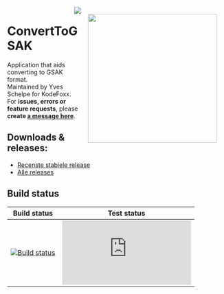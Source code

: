 <img align="right" style="margin: 16px;" width="300" src="https://image.ibb.co/nxA5TR/kodefoxx_colors_projects_yvesschelpecontact.png"/>
<img align="right" src="https://ci.appveyor.com/api/projects/status/j1127clj369e516o/branch/master?svg=true" />

# ConvertToGSAK
Application that aids converting to GSAK format. <br/>Maintained by Yves Schelpe for KodeFoxx. For **issues, errors or feature requests**, please **create <a href="https://github.com/KodeFoxx-Projects/ConvertToGSAK/issues/new">a message here</a>**.

## Downloads & releases: 
  - [Recenste stabiele release](https://github.com/KodeFoxx-Projects/ConvertToGSAK/releases/latest)
  - [Alle releases](https://github.com/KodeFoxx-Projects/ConvertToGSAK/releases/)

## Build status
Build status | Test status
--- | --- 
[![Build status](https://ci.appveyor.com/api/projects/status/j1127clj369e516o/branch/master?svg=true)](https://ci.appveyor.com/project/aredfox/kostenverdeling/branch/master) | [![Test status](http://flauschig.ch/batch.php?type=tests&account=aredfox&slug=kostenverdeling)](https://ci.appveyor.com/project/aredfox/kostenverdeling/build/tests)
